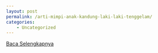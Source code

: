 ```yaml
---
layout: post
permalink: /arti-mimpi-anak-kandung-laki-laki-tenggelam/
categories:
    - Uncategorized
---
```


[Baca Selengkapnya](/09)